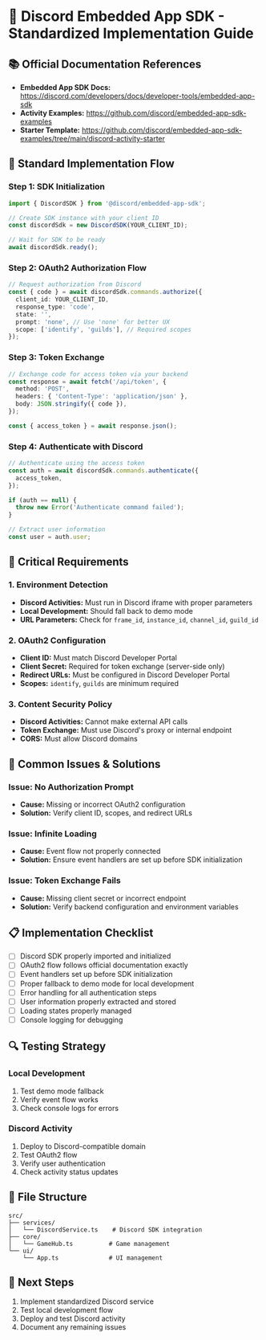 # 🎯 Discord Embedded App SDK - Standardized Implementation Guide

## 📚 **Official Documentation References**

- **Embedded App SDK Docs:** https://discord.com/developers/docs/developer-tools/embedded-app-sdk
- **Activity Examples:** https://github.com/discord/embedded-app-sdk-examples
- **Starter Template:** https://github.com/discord/embedded-app-sdk-examples/tree/main/discord-activity-starter

## 🔧 **Standard Implementation Flow**

### **Step 1: SDK Initialization**
```typescript
import { DiscordSDK } from '@discord/embedded-app-sdk';

// Create SDK instance with your client ID
const discordSdk = new DiscordSDK(YOUR_CLIENT_ID);

// Wait for SDK to be ready
await discordSdk.ready();
```

### **Step 2: OAuth2 Authorization Flow**
```typescript
// Request authorization from Discord
const { code } = await discordSdk.commands.authorize({
  client_id: YOUR_CLIENT_ID,
  response_type: 'code',
  state: '',
  prompt: 'none', // Use 'none' for better UX
  scope: ['identify', 'guilds'], // Required scopes
});
```

### **Step 3: Token Exchange**
```typescript
// Exchange code for access token via your backend
const response = await fetch('/api/token', {
  method: 'POST',
  headers: { 'Content-Type': 'application/json' },
  body: JSON.stringify({ code }),
});

const { access_token } = await response.json();
```

### **Step 4: Authenticate with Discord**
```typescript
// Authenticate using the access token
const auth = await discordSdk.commands.authenticate({
  access_token,
});

if (auth == null) {
  throw new Error('Authenticate command failed');
}

// Extract user information
const user = auth.user;
```

## 🚨 **Critical Requirements**

### **1. Environment Detection**
- **Discord Activities:** Must run in Discord iframe with proper parameters
- **Local Development:** Should fall back to demo mode
- **URL Parameters:** Check for `frame_id`, `instance_id`, `channel_id`, `guild_id`

### **2. OAuth2 Configuration**
- **Client ID:** Must match Discord Developer Portal
- **Client Secret:** Required for token exchange (server-side only)
- **Redirect URLs:** Must be configured in Discord Developer Portal
- **Scopes:** `identify`, `guilds` are minimum required

### **3. Content Security Policy**
- **Discord Activities:** Cannot make external API calls
- **Token Exchange:** Must use Discord's proxy or internal endpoint
- **CORS:** Must allow Discord domains

## 🐛 **Common Issues & Solutions**

### **Issue: No Authorization Prompt**
- **Cause:** Missing or incorrect OAuth2 configuration
- **Solution:** Verify client ID, scopes, and redirect URLs

### **Issue: Infinite Loading**
- **Cause:** Event flow not properly connected
- **Solution:** Ensure event handlers are set up before SDK initialization

### **Issue: Token Exchange Fails**
- **Cause:** Missing client secret or incorrect endpoint
- **Solution:** Verify backend configuration and environment variables

## 📋 **Implementation Checklist**

- [ ] Discord SDK properly imported and initialized
- [ ] OAuth2 flow follows official documentation exactly
- [ ] Event handlers set up before SDK initialization
- [ ] Proper fallback to demo mode for local development
- [ ] Error handling for all authentication steps
- [ ] User information properly extracted and stored
- [ ] Loading states properly managed
- [ ] Console logging for debugging

## 🔍 **Testing Strategy**

### **Local Development**
1. Test demo mode fallback
2. Verify event flow works
3. Check console logs for errors

### **Discord Activity**
1. Deploy to Discord-compatible domain
2. Test OAuth2 flow
3. Verify user authentication
4. Check activity status updates

## 📁 **File Structure**
```
src/
├── services/
│   └── DiscordService.ts    # Discord SDK integration
├── core/
│   └── GameHub.ts          # Game management
└── ui/
    └── App.ts              # UI management
```

## 🎯 **Next Steps**
1. Implement standardized Discord service
2. Test local development flow
3. Deploy and test Discord activity
4. Document any remaining issues
